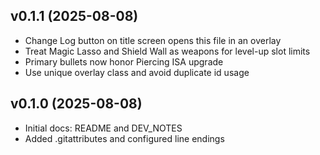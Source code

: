 ## v0.1.1 (2025-08-08)

- Change Log button on title screen opens this file in an overlay
- Treat Magic Lasso and Shield Wall as weapons for level-up slot limits
- Primary bullets now honor Piercing ISA upgrade
- Use unique overlay class and avoid duplicate id usage

## v0.1.0 (2025-08-08)

- Initial docs: README and DEV_NOTES
- Added .gitattributes and configured line endings

